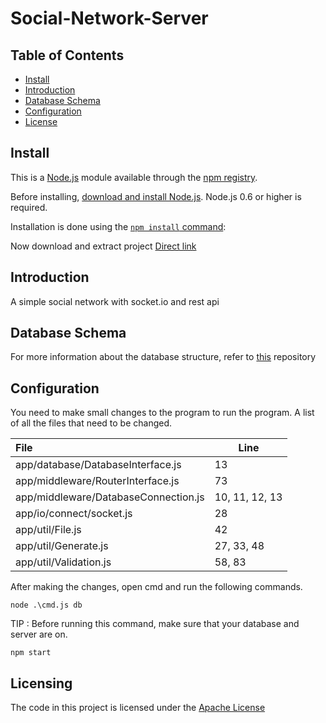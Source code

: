 # Social-Network-Server

## Table of Contents

- [Install](#install)
- [Introduction](#introduction)
- [Database Schema](#database-schema)
- [Configuration](#configuration)
- [License](#license)

## Install

This is a [Node.js](https://nodejs.org/en/) module available through the
[npm registry](https://www.npmjs.com/).

Before installing, [download and install Node.js](https://nodejs.org/en/download/). Node.js 0.6 or higher is required.

Installation is done using the
[`npm install` command](https://docs.npmjs.com/getting-started/installing-npm-packages-locally):

Now download and extract project
[Direct link](https://github.com/TREER00T/Social-Network-Server/archive/refs/heads/main.zip)

## Introduction

A simple social network with socket.io and rest api


## Database Schema

For more information about the database structure, refer to [this](https://github.com/TREER00T/Social-Network-Database) repository

## Configuration

You need to make small changes to the program to run the program. A list of all the files that need to be changed.

|File                                |Line               | 
|:---------------------------------- |-------------------|
|app/database/DatabaseInterface.js   | 13                |
|app/middleware/RouterInterface.js   | 73                |
|app/middleware/DatabaseConnection.js| 10, 11, 12, 13    |
|app/io/connect/socket.js            | 28                |
| app/util/File.js                   | 42                | 
| app/util/Generate.js               | 27, 33, 48        |
| app/util/Validation.js             | 58, 83            |


After making the changes, open cmd and run the following commands.


```shell
node .\cmd.js db
```

TIP : Before running this command, make sure that your database and server are on.


```shell
npm start
```


## Licensing

The code in this project is licensed under the [Apache License](https://github.com/TREER00T/Social-Network-Server/blob/main/LICENSE)
